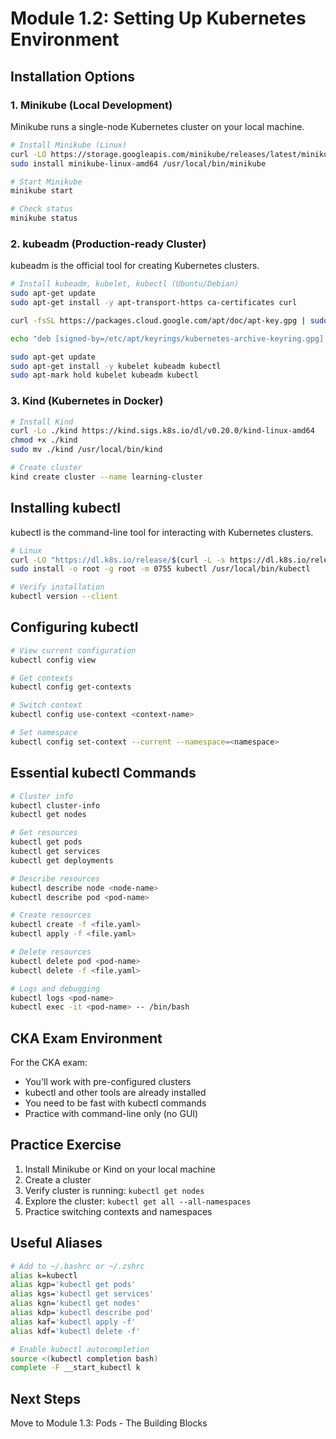 # Module 1.2: Setting Up Kubernetes Environment

## Installation Options

### 1. Minikube (Local Development)

Minikube runs a single-node Kubernetes cluster on your local machine.

```bash
# Install Minikube (Linux)
curl -LO https://storage.googleapis.com/minikube/releases/latest/minikube-linux-amd64
sudo install minikube-linux-amd64 /usr/local/bin/minikube

# Start Minikube
minikube start

# Check status
minikube status
```

### 2. kubeadm (Production-ready Cluster)

kubeadm is the official tool for creating Kubernetes clusters.

```bash
# Install kubeadm, kubelet, kubectl (Ubuntu/Debian)
sudo apt-get update
sudo apt-get install -y apt-transport-https ca-certificates curl

curl -fsSL https://packages.cloud.google.com/apt/doc/apt-key.gpg | sudo gpg --dearmor -o /etc/apt/keyrings/kubernetes-archive-keyring.gpg

echo "deb [signed-by=/etc/apt/keyrings/kubernetes-archive-keyring.gpg] https://apt.kubernetes.io/ kubernetes-xenial main" | sudo tee /etc/apt/sources.list.d/kubernetes.list

sudo apt-get update
sudo apt-get install -y kubelet kubeadm kubectl
sudo apt-mark hold kubelet kubeadm kubectl
```

### 3. Kind (Kubernetes in Docker)

```bash
# Install Kind
curl -Lo ./kind https://kind.sigs.k8s.io/dl/v0.20.0/kind-linux-amd64
chmod +x ./kind
sudo mv ./kind /usr/local/bin/kind

# Create cluster
kind create cluster --name learning-cluster
```

## Installing kubectl

kubectl is the command-line tool for interacting with Kubernetes clusters.

```bash
# Linux
curl -LO "https://dl.k8s.io/release/$(curl -L -s https://dl.k8s.io/release/stable.txt)/bin/linux/amd64/kubectl"
sudo install -o root -g root -m 0755 kubectl /usr/local/bin/kubectl

# Verify installation
kubectl version --client
```

## Configuring kubectl

```bash
# View current configuration
kubectl config view

# Get contexts
kubectl config get-contexts

# Switch context
kubectl config use-context <context-name>

# Set namespace
kubectl config set-context --current --namespace=<namespace>
```

## Essential kubectl Commands

```bash
# Cluster info
kubectl cluster-info
kubectl get nodes

# Get resources
kubectl get pods
kubectl get services
kubectl get deployments

# Describe resources
kubectl describe node <node-name>
kubectl describe pod <pod-name>

# Create resources
kubectl create -f <file.yaml>
kubectl apply -f <file.yaml>

# Delete resources
kubectl delete pod <pod-name>
kubectl delete -f <file.yaml>

# Logs and debugging
kubectl logs <pod-name>
kubectl exec -it <pod-name> -- /bin/bash
```

## CKA Exam Environment

For the CKA exam:
- You'll work with pre-configured clusters
- kubectl and other tools are already installed
- You need to be fast with kubectl commands
- Practice with command-line only (no GUI)

## Practice Exercise

1. Install Minikube or Kind on your local machine
2. Create a cluster
3. Verify cluster is running: `kubectl get nodes`
4. Explore the cluster: `kubectl get all --all-namespaces`
5. Practice switching contexts and namespaces

## Useful Aliases

```bash
# Add to ~/.bashrc or ~/.zshrc
alias k=kubectl
alias kgp='kubectl get pods'
alias kgs='kubectl get services'
alias kgn='kubectl get nodes'
alias kdp='kubectl describe pod'
alias kaf='kubectl apply -f'
alias kdf='kubectl delete -f'

# Enable kubectl autocompletion
source <(kubectl completion bash)
complete -F __start_kubectl k
```

## Next Steps

Move to Module 1.3: Pods - The Building Blocks
